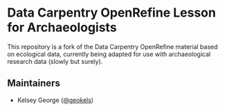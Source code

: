 # Data Carpentry OpenRefine Lesson for Archaeologists

This repository is a fork of the Data Carpentry OpenRefine material based on ecological
data, currently being adapted for use with archaeological research data (slowly but surely).

## Maintainers

* Kelsey George ([@geokels](https://github.com/geokels))


